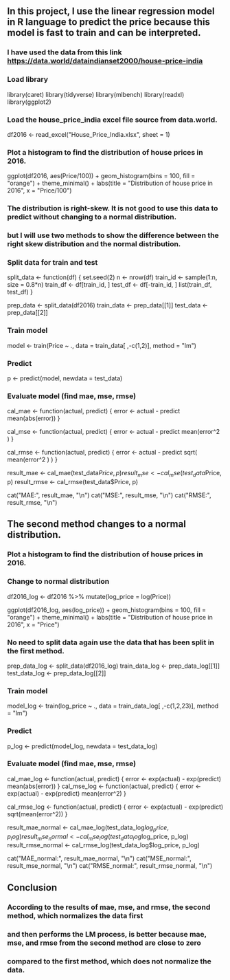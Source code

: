 ## In this project, I use the linear regression model in R language to predict the price because this model is fast to train and can be interpreted.
### I have used the data from this link https://data.world/dataindianset2000/house-price-india
### Load library
library(caret)
library(tidyverse)
library(mlbench)
library(readxl)
library(ggplot2)

### Load the house_price_india excel file source from data.world.
df2016 <- read_excel("House_Price_India.xlsx", sheet = 1)

### Plot a histogram to find the distribution of house prices in 2016.
ggplot(df2016, aes(Price/100)) +
  geom_histogram(bins = 100,
                 fill = "orange") +
  theme_minimal() +
  labs(title = "Distribution of house price in 2016",
       x = "Price/100")

### The distribution is right-skew. It is not good to use this data to predict without changing to a normal distribution. 
### but I will use two methods to show the difference between the right skew distribution and the normal distribution.

### Split data for train and test
split_data <- function(df) {
  set.seed(2)
  n <- nrow(df)
  train_id <- sample(1:n, size = 0.8*n)
  train_df <- df[train_id, ]
  test_df <- df[-train_id, ]
  list(train_df, test_df) 
}

prep_data <- split_data(df2016)
train_data <- prep_data[[1]]
test_data <- prep_data[[2]]

### Train model
model <- train(Price ~ .,
                  data = train_data[ ,-c(1,2)],
                  method = "lm")

### Predict
p <- predict(model, newdata = test_data)

### Evaluate model (find mae, mse, rmse)
cal_mae <- function(actual, predict) {
  error <- actual - predict
  mean(abs(error))
}

cal_mse <- function(actual, predict) {
  error <- actual - predict
  mean(error^2 )
}

cal_rmse <- function(actual, predict) {
  error <- actual - predict
  sqrt( mean(error^2 ) )
}

result_mae <- cal_mae(test_data$Price, p)
result_mse <- cal_mse(test_data$Price, p)
result_rmse <- cal_rmse(test_data$Price, p)

cat("MAE:", result_mae, "\n")
cat("MSE:", result_mse, "\n")
cat("RMSE:", result_rmse, "\n")

## The second method changes to a normal distribution.
### Plot a histogram to find the distribution of house prices in 2016.
### Change to normal distribution
df2016_log <- df2016 %>%
  mutate(log_price = log(Price))

ggplot(df2016_log, aes(log_price)) +
  geom_histogram(bins = 100,
                 fill = "orange") +
  theme_minimal() +
  labs(title = "Distribution of house price in 2016",
       x = "Price")

### No need to split data again use the data that has been split in the first method.
prep_data_log <- split_data(df2016_log)
train_data_log <- prep_data_log[[1]]
test_data_log <- prep_data_log[[2]]

### Train model
model_log <- train(log_price ~ .,
                  data = train_data_log[ ,-c(1,2,23)],
                  method = "lm")

### Predict
p_log <- predict(model_log, newdata = test_data_log)

### Evaluate model (find mae, mse, rmse)
cal_mae_log <- function(actual, predict) {
  error <- exp(actual) - exp(predict)
  mean(abs(error))
}
cal_mse_log <- function(actual, predict) {
  error <- exp(actual) - exp(predict)
  mean(error^2)
}

cal_rmse_log <- function(actual, predict) {
  error <- exp(actual) - exp(predict)
  sqrt(mean(error^2))
}

result_mae_normal <- cal_mae_log(test_data_log$log_price, p_log)
result_mse_normal <- cal_mse_log(test_data_log$log_price, p_log)
result_rmse_normal <- cal_rmse_log(test_data_log$log_price, p_log)

cat("MAE_normal:", result_mae_normal, "\n")
cat("MSE_normal:", result_mse_normal, "\n")
cat("RMSE_normal:", result_rmse_normal, "\n")

## Conclusion 
### According to the results of mae, mse, and rmse, the second method, which normalizes the data first
### and then performs the LM process, is better because mae, mse, and rmse from the second method are close to zero 
### compared to the first method, which does not normalize the data.
